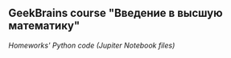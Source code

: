 ## GeekBrains course "Введение в высшую математику"
*Homeworks' Python code (Jupiter Notebook files)* 

